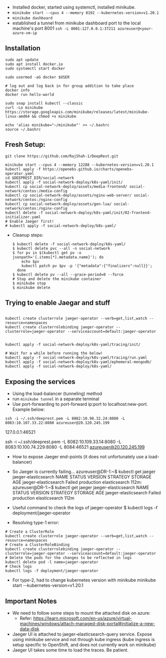 - Installed docker, started using systemctl, installed minikube.
- `minikube start --cpus 4 --memory 8192 --kubernetes-version=v1.20.1`
- `minikube dashboard`
- established a tunnel from minikube dashboard port to the local machine's port 8001
    `ssh -L 8001:127.0.0.1:37211 azureuser@<your-azure-vm-ip`

## Installation

```
sudo apt update
sudo apt install docker.io
sudo systemctl start docker

sudo usermod -aG docker $USER

# log out and log back in for group addition to take place
docker info
docker run hello-world

sudo snap install kubectl --classic
curl -Lo minikube https://storage.googleapis.com/minikube/releases/latest/minikube-linux-amd64 && chmod +x minikube

echo 'alias minikube="~/minikube"' >> ~/.bashrc
source ~/.bashrc
```


## Fresh Setup:

```
git clone https://github.com/RajShah-1/DeepRest.git

minikube start --cpus 4 --memory 12288 --kubernetes-version=v1.20.1
kubectl apply -f https://openebs.github.io/charts/openebs-operator.yaml
cd $DEEPREST_DIR/social-network
kubectl apply -f social-network-deploy/k8s-yaml/init/
kubectl cp social-network-deploy/assets/media-frontend/ social-network/centos:/media-config
kubectl cp social-network-deploy/assets/nginx-web-server/ social-network/centos:/nginx-config
kubectl cp social-network-deploy/assets/gen-lua/ social-network/centos:/nginx-config
kubectl delete -f social-network-deploy/k8s-yaml/init/02-frontend-initializer.yaml
# Enable Jaeger first!
# kubectl apply -f social-network-deploy/k8s-yaml/
```

- Cleanup steps:
	```
	$ kubectl delete -f social-network-deploy/k8s-yaml/
	$ kubectl delete pvc --all -n social-network
	$ for pv in $(kubectl get pv -o jsonpath='{.items[*].metadata.name}'); do
		echo $pv
		kubectl patch pv $pv -p '{"metadata":{"finalizers":null}}';
	  done
	$ kubectl delete pv --all --grace-period=0 --force
	# Stop and delete the minikube container
	$ minikube stop
    $ minikube delete
	```


## Trying to enable Jaegar and stuff
```

kubectl create clusterrole jaeger-operator --verb=get,list,watch --resource=namespaces
kubectl create clusterrolebinding jaeger-operator --clusterrole=jaeger-operator --serviceaccount=default:jaeger-operator


kubectl apply -f social-network-deploy/k8s-yaml/tracing/init/

# Wait for a while before running the below!
kubectl apply -f social-network-deploy/k8s-yaml/tracing/run.yaml
kubectl apply -f social-network-deploy/k8s-yaml/ephemeral-mongodb/
kubectl apply -f social-network-deploy/k8s-yaml/
```

## Exposing the services

- Using the load-balancer (tunneling) method
- run `minikube tunnel` in a separate terminal
- Use port-forwarding to port-forward ip:port to localhost:new-port. Example below:
```
ssh -i ~/.ssh/deeprest.pem -L 8082:10.98.32.24:8080 -L 8083:10.107.33.22:8080 azureuser@20.120.245.199
```




127.0.0.1:46521

ssh -i ~/.ssh/deeprest.pem -L 8082:10.109.33.14:8080 -L 8083:10.100.74.229:8080 -L 8084:46521 azureuser@20.120.245.199



- How to expose Jaeger end-points (it does not unfortunately use a load-balancer)
- So Jaeger is currently failing...
azureuser@DR-1:~$ kubectl get jaeger jaeger-elasticsearch
NAME                   STATUS   VERSION   STRATEGY     STORAGE         AGE
jaeger-elasticsearch   Failed             production   elasticsearch   112m:
azureuser@DR-1:~$ kubectl get jaeger jaeger-elasticsearch
NAME                   STATUS   VERSION   STRATEGY     STORAGE         AGE
jaeger-elasticsearch   Failed             production   elasticsearch   112m

- Useful command to check the logs of jaeger-operator
$ kubectl logs -f deployment/jaeger-operator

- Resolving type-1 error:
```
# Create a ClusterRole
kubectl create clusterrole jaeger-operator --verb=get,list,watch --resource=namespaces
# Create a ClusterRoleBinding
kubectl create clusterrolebinding jaeger-operator --clusterrole=jaeger-operator --serviceaccount=default:jaeger-operator
# Delete the pods for the changes to be reflected in logs
kubectl delete pod -l name=jaeger-operator
# Check logs
kubectl logs -f deployment/jaeger-operator
```
- For type-2, had to change kubernetes version with minikube
minikube start --kubernetes-version=v1.20.1



## Important Notes

- We need to follow some steps to mount the attached disk on azure:
	- Refer: https://learn.microsoft.com/en-us/azure/virtual-machines/windows/attach-managed-disk-portal#initialize-a-new-data-disk
- Jaeger UI is attached to jaeger-elasticsearch-query service. Expose using minikube service and not through kube ingress (kube ingress is setup specific to OpenShift, and does not currently work on minikube)
- Jaeger UI takes some time to load the traces. Be patient.


